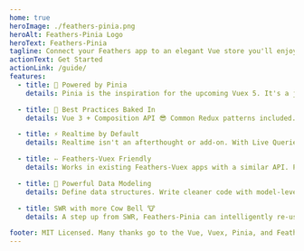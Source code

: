 ```yaml
---
home: true
heroImage: ./feathers-pinia.png
heroAlt: Feathers-Pinia Logo
heroText: Feathers-Pinia
tagline: Connect your Feathers app to an elegant Vue store you'll enjoy using.
actionText: Get Started
actionLink: /guide/
features:
  - title: 🍍 Powered by Pinia
    details: Pinia is the inspiration for the upcoming Vuex 5. It's a joy to use with a clean API and memorable syntax.

  - title: 🧁 Best Practices Baked In
    details: Vue 3 + Composition API 😎 Common Redux patterns included. SWR Fall-through cache by default. Query the store like a local database.

  - title: ⚡️ Realtime by Default
    details: Realtime isn't an afterthought or add-on. With Live Queries, watch your data update as new data arrives from the Feathers server.

  - title: ➳ Feathers-Vuex Friendly
    details: Works in existing Feathers-Vuex apps with a similar API. Prepare for Vuex 5 by migrating individual services over time.

  - title: 🥷 Powerful Data Modeling
    details: Define data structures. Write cleaner code with model-level computed properties.

  - title: SWR with more Cow Bell 🐮
    details: A step up from SWR, Feathers-Pinia can intelligently re-use data across different queries, making apps feel faster. Or go realtime and make SWR obsolete.

footer: MIT Licensed. Many thanks go to the Vue, Vuex, Pinia, and FeathersJS communities for keeping software development FUN!
---
```



<style>
figure img.image {
  max-height: 360px !important;
}
</style>